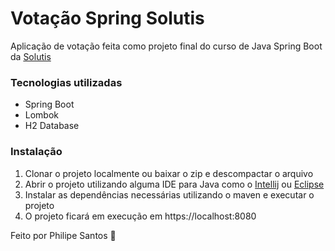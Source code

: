 # Votação Spring Solutis
Aplicação de votação feita como projeto final do curso de Java Spring Boot da [Solutis](https://solutis.com.br)

### Tecnologias utilizadas

- Spring Boot
- Lombok
- H2 Database

### Instalação

1. Clonar o projeto localmente ou baixar o zip e descompactar o arquivo
2. Abrir o projeto utilizando alguma IDE para Java como o [Intellij](https://www.jetbrains.com/idea/) ou [Eclipse](https://www.eclipse.org)
3. Instalar as dependências necessárias utilizando o maven e executar o projeto
4. O projeto ficará em execução em https://localhost:8080

Feito por Philipe Santos 👺
